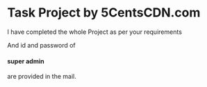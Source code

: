 <h1>Task Project by 5CentsCDN.com</h1>
            <p>I have completed the whole Project as per your requirements</p>
            <p>And id and password of</p><h4>super admin </h4>are provided in the mail.</p>
